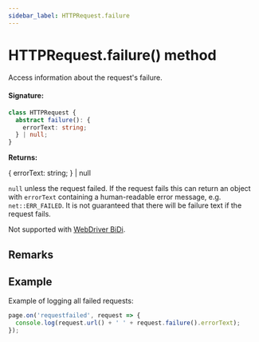 ```yaml
---
sidebar_label: HTTPRequest.failure
---
```


# HTTPRequest.failure() method

Access information about the request's failure.

#### Signature:

```typescript
class HTTPRequest {
  abstract failure(): {
    errorText: string;
  } | null;
}
```

**Returns:**

{ errorText: string; } \| null

`null` unless the request failed. If the request fails this can return an object with `errorText` containing a human-readable error message, e.g. `net::ERR_FAILED`. It is not guaranteed that there will be failure text if the request fails.

Not supported with [WebDriver BiDi](https://pptr.dev/faq#q-what-is-the-status-of-cross-browser-support).

## Remarks

## Example

Example of logging all failed requests:

```ts
page.on('requestfailed', request => {
  console.log(request.url() + ' ' + request.failure().errorText);
});
```
